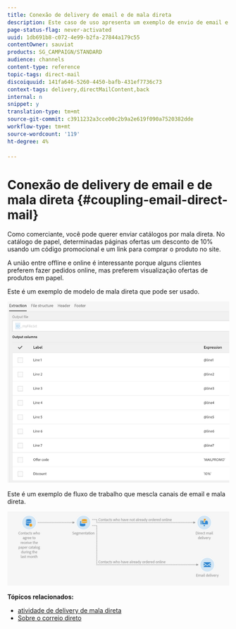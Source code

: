 ```yaml
---
title: Conexão de delivery de email e de mala direta
description: Este caso de uso apresenta um exemplo de envio de email e mala direta a partir de um fluxo de trabalho.
page-status-flag: never-activated
uuid: 1db691b8-c072-4e99-b2fa-27844a179c55
contentOwner: sauviat
products: SG_CAMPAIGN/STANDARD
audience: channels
content-type: reference
topic-tags: direct-mail
discoiquuid: 141fa646-5260-4450-bafb-431ef7736c73
context-tags: delivery,directMailContent,back
internal: n
snippet: y
translation-type: tm+mt
source-git-commit: c3911232a3cce00c2b9a2e619f090a7520382dde
workflow-type: tm+mt
source-wordcount: '119'
ht-degree: 4%

---
```



# Conexão de delivery de email e de mala direta {#coupling-email-direct-mail}

Como comerciante, você pode querer enviar catálogos por mala direta. No catálogo de papel, determinadas páginas ofertas um desconto de 10% usando um código promocional e um link para comprar o produto no site.

A união entre offline e online é interessante porque alguns clientes preferem fazer pedidos online, mas preferem visualização ofertas de produtos em papel.

Este é um exemplo de modelo de mala direta que pode ser usado.

![](assets/direct_mail_9.png)

Este é um exemplo de fluxo de trabalho que mescla canais de email e mala direta.

![](assets/direct_mail_10.png)

**Tópicos relacionados:**

* [atividade de delivery de mala direta](../../automating/using/direct-mail-delivery.md)
* [Sobre o correio direto](../../channels/using/about-direct-mail.md)

